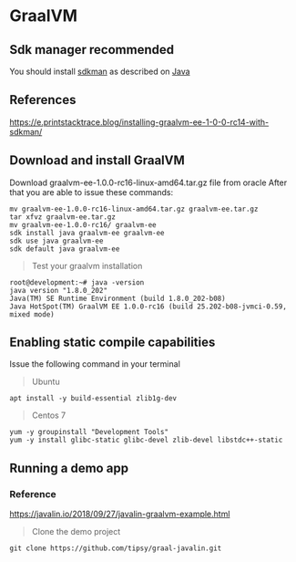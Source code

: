 
# GraalVM 

## Sdk manager recommended
You should install [sdkman](https://sdkman.io/) as described on [Java](https://github.com/RELATO/sources.ms4.io/blob/master/Java.md)

## References
https://e.printstacktrace.blog/installing-graalvm-ee-1-0-0-rc14-with-sdkman/

## Download and install GraalVM

Download graalvm-ee-1.0.0-rc16-linux-amd64.tar.gz file from oracle
After that you are able to issue these commands:
```
mv graalvm-ee-1.0.0-rc16-linux-amd64.tar.gz graalvm-ee.tar.gz
tar xfvz graalvm-ee.tar.gz
mv graalvm-ee-1.0.0-rc16/ graalvm-ee
sdk install java graalvm-ee graalvm-ee
sdk use java graalvm-ee
sdk default java graalvm-ee
```
> Test your graalvm installation
```
root@development:~# java -version
java version "1.8.0_202"
Java(TM) SE Runtime Environment (build 1.8.0_202-b08)
Java HotSpot(TM) GraalVM EE 1.0.0-rc16 (build 25.202-b08-jvmci-0.59, mixed mode)
```
## Enabling static compile capabilities
Issue the following command in your terminal
> Ubuntu
```
apt install -y build-essential zlib1g-dev
```
> Centos 7
```
yum -y groupinstall "Development Tools"
yum -y install glibc-static glibc-devel zlib-devel libstdc++-static
``` 
## Running a demo app

### Reference
https://javalin.io/2018/09/27/javalin-graalvm-example.html

> Clone the demo project
```
git clone https://github.com/tipsy/graal-javalin.git
```
